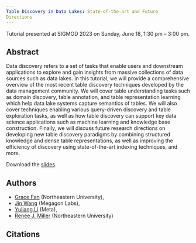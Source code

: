 ```yaml
---
Table Discovery in Data Lakes: State-of-the-art and Future
Directions
---
```

Tutorial presented at SIGMOD 2023 on Sunday, June 18, 1:30 pm – 3:00 pm.

Abstract
--------

Data discovery refers to a set of tasks that enable users and downstream applications to explore and gain insights from massive collections of data sources such as data lakes. In this tutorial, we will provide a comprehensive overview of the most recent table discovery techniques developed by the data management community. We will cover table understanding tasks such as domain discovery, table annotation, and table representation learning which help data lake systems capture semantics of tables. We will also cover techniques enabling various query-driven discovery and table exploration tasks, as well as how table discovery can support key data science applications such as machine learning and knowledge base construction. Finally, we will discuss future research directions on developing new table discovery paradigms by combining structured knowledge and dense table representations, as well as improving the efficiency of discovery using state-of-the-art indexing techniques, and more.

Download the [slides](https://github.com/northeastern-datalab/table-discovery-tutorial/blob/main/Table%20Discovery%20in%20Data%20Lakes_%20State-of-the-art%20and%20Future%20Directions.pdf).

Authors
-------

* [Grace Fan](https://gracefan2020.github.io/) (Northeastern University), 
* [Jin Wang](https://www.jinwang18.net/) (Megagon Labs), 
* [Yuliang Li](https://oi02lyl.github.io/) (Meta), 
* [Renée J. Miller](https://www.khoury.northeastern.edu/people/renee-miller/) (Northeastern University)

Citations
---------
<script src="https://bibbase.org/show?bib=https%3A%2F%2Fraw.githubusercontent.com%2Fnortheastern-datalab%2Ftable-discovery-tutorial-slides%2Fmain%2Fcitations.bib&commas=true&jsonp=1"></script>